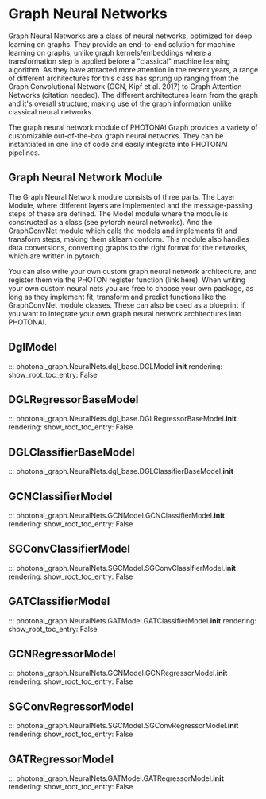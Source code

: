 # Graph Neural Networks

Graph Neural Networks are a class of neural networks, optimized for deep learning on graphs. They provide an end-to-end solution for machine learning on graphs, unlike graph kernels/embeddings where a transformation step is applied before a "classical" machine learning algorithm. As they have attracted more attention in the recent years, a range of different architectures for this class has sprung up ranging from the Graph Convolutional Network (GCN, Kipf et al. 2017) to Graph Attention Networks (citation needed). The different architectures learn from the graph and it's overall structure, making use of the graph information unlike classical neural networks.

The graph neural network module of PHOTONAI Graph provides a variety of customizable out-of-the-box graph neural networks. They can be instantiated in one line of code and easily integrate into PHOTONAI pipelines.

## Graph Neural Network Module

The Graph Neural Network module consists of three parts. The Layer Module, where different layers are implemented and the message-passing steps of these are defined. The Model module where the module is constructed as a class (see pytorch neural networks). And the GraphConvNet module which calls the models and implements fit and transform steps, making them sklearn conform. This module also handles data conversions, converting graphs to the right format for the networks, which are written in pytorch.

You can also write your own custom graph neural network architecture, and register them via the PHOTON register function (link here). When writing your own custom neural nets you are free to choose your own package, as long as they implement fit, transform and predict functions like the GraphConvNet module classes. These can also be used as a blueprint if you want to integrate your own graph neural network architectures into PHOTONAI.

## DglModel
::: photonai_graph.NeuralNets.dgl_base.DGLModel.__init__
    rendering:
        show_root_toc_entry: False

## DGLRegressorBaseModel
::: photonai_graph.NeuralNets.dgl_base.DGLRegressorBaseModel.__init__
    rendering:
        show_root_toc_entry: False

## DGLClassifierBaseModel
::: photonai_graph.NeuralNets.dgl_base.DGLClassifierBaseModel.__init__

## GCNClassifierModel
::: photonai_graph.NeuralNets.GCNModel.GCNClassifierModel.__init__
    rendering:
        show_root_toc_entry: False


## SGConvClassifierModel
::: photonai_graph.NeuralNets.SGCModel.SGConvClassifierModel.__init__
    rendering:
        show_root_toc_entry: False


## GATClassifierModel

::: photonai_graph.NeuralNets.GATModel.GATClassifierModel.__init__
    rendering:
        show_root_toc_entry: False


## GCNRegressorModel
::: photonai_graph.NeuralNets.GCNModel.GCNRegressorModel.__init__
    rendering:
        show_root_toc_entry: False

## SGConvRegressorModel
::: photonai_graph.NeuralNets.SGCModel.SGConvRegressorModel.__init__
    rendering:
        show_root_toc_entry: False

## GATRegressorModel
::: photonai_graph.NeuralNets.GATModel.GATRegressorModel.__init__
    rendering:
        show_root_toc_entry: False
